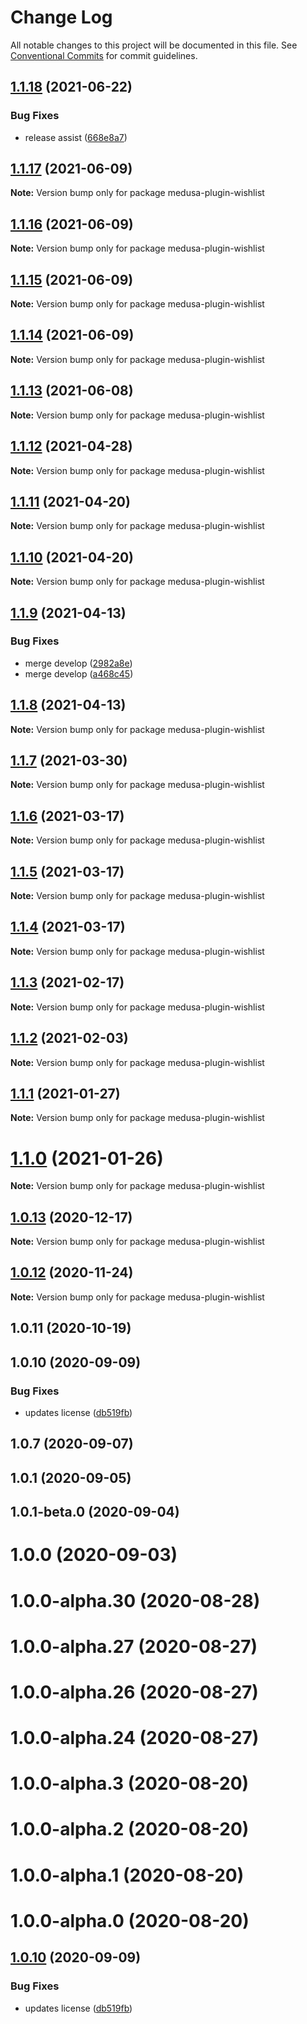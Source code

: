 # Change Log

All notable changes to this project will be documented in this file.
See [Conventional Commits](https://conventionalcommits.org) for commit guidelines.

## [1.1.18](https://github.com/medusajs/medusa/compare/medusa-plugin-wishlist@1.1.17...medusa-plugin-wishlist@1.1.18) (2021-06-22)


### Bug Fixes

* release assist ([668e8a7](https://github.com/medusajs/medusa/commit/668e8a740200847fc2a41c91d2979097f1392532))





## [1.1.17](https://github.com/medusajs/medusa/compare/medusa-plugin-wishlist@1.1.16...medusa-plugin-wishlist@1.1.17) (2021-06-09)

**Note:** Version bump only for package medusa-plugin-wishlist





## [1.1.16](https://github.com/medusajs/medusa/compare/medusa-plugin-wishlist@1.1.15...medusa-plugin-wishlist@1.1.16) (2021-06-09)

**Note:** Version bump only for package medusa-plugin-wishlist





## [1.1.15](https://github.com/medusajs/medusa/compare/medusa-plugin-wishlist@1.1.14...medusa-plugin-wishlist@1.1.15) (2021-06-09)

**Note:** Version bump only for package medusa-plugin-wishlist





## [1.1.14](https://github.com/medusajs/medusa/compare/medusa-plugin-wishlist@1.1.13...medusa-plugin-wishlist@1.1.14) (2021-06-09)

**Note:** Version bump only for package medusa-plugin-wishlist





## [1.1.13](https://github.com/medusajs/medusa/compare/medusa-plugin-wishlist@1.1.12...medusa-plugin-wishlist@1.1.13) (2021-06-08)

**Note:** Version bump only for package medusa-plugin-wishlist





## [1.1.12](https://github.com/medusajs/medusa/compare/medusa-plugin-wishlist@1.1.9...medusa-plugin-wishlist@1.1.12) (2021-04-28)

**Note:** Version bump only for package medusa-plugin-wishlist





## [1.1.11](https://github.com/medusajs/medusa/compare/medusa-plugin-wishlist@1.1.10...medusa-plugin-wishlist@1.1.11) (2021-04-20)

**Note:** Version bump only for package medusa-plugin-wishlist





## [1.1.10](https://github.com/medusajs/medusa/compare/medusa-plugin-wishlist@1.1.9...medusa-plugin-wishlist@1.1.10) (2021-04-20)

**Note:** Version bump only for package medusa-plugin-wishlist





## [1.1.9](https://github.com/medusajs/medusa/compare/medusa-plugin-wishlist@1.1.8...medusa-plugin-wishlist@1.1.9) (2021-04-13)


### Bug Fixes

* merge develop ([2982a8e](https://github.com/medusajs/medusa/commit/2982a8e682e90beb4549d969d9d3b04d78a46a2d))
* merge develop ([a468c45](https://github.com/medusajs/medusa/commit/a468c451e82c68f41b5005a2e480057f6124aaa6))





## [1.1.8](https://github.com/medusajs/medusa/compare/medusa-plugin-wishlist@1.1.7...medusa-plugin-wishlist@1.1.8) (2021-04-13)

**Note:** Version bump only for package medusa-plugin-wishlist





## [1.1.7](https://github.com/medusajs/medusa/compare/medusa-plugin-wishlist@1.1.6...medusa-plugin-wishlist@1.1.7) (2021-03-30)

**Note:** Version bump only for package medusa-plugin-wishlist





## [1.1.6](https://github.com/medusajs/medusa/compare/medusa-plugin-wishlist@1.1.5...medusa-plugin-wishlist@1.1.6) (2021-03-17)

**Note:** Version bump only for package medusa-plugin-wishlist





## [1.1.5](https://github.com/medusajs/medusa/compare/medusa-plugin-wishlist@1.1.3...medusa-plugin-wishlist@1.1.5) (2021-03-17)

**Note:** Version bump only for package medusa-plugin-wishlist





## [1.1.4](https://github.com/medusajs/medusa/compare/medusa-plugin-wishlist@1.1.3...medusa-plugin-wishlist@1.1.4) (2021-03-17)

**Note:** Version bump only for package medusa-plugin-wishlist





## [1.1.3](https://github.com/medusajs/medusa/compare/medusa-plugin-wishlist@1.1.2...medusa-plugin-wishlist@1.1.3) (2021-02-17)

**Note:** Version bump only for package medusa-plugin-wishlist





## [1.1.2](https://github.com/medusajs/medusa/compare/medusa-plugin-wishlist@1.1.1...medusa-plugin-wishlist@1.1.2) (2021-02-03)

**Note:** Version bump only for package medusa-plugin-wishlist





## [1.1.1](https://github.com/medusajs/medusa/compare/medusa-plugin-wishlist@1.1.0...medusa-plugin-wishlist@1.1.1) (2021-01-27)

**Note:** Version bump only for package medusa-plugin-wishlist





# [1.1.0](https://github.com/medusajs/medusa/compare/medusa-plugin-wishlist@1.0.13...medusa-plugin-wishlist@1.1.0) (2021-01-26)

**Note:** Version bump only for package medusa-plugin-wishlist





## [1.0.13](https://github.com/medusajs/medusa/compare/medusa-plugin-wishlist@1.0.12...medusa-plugin-wishlist@1.0.13) (2020-12-17)

**Note:** Version bump only for package medusa-plugin-wishlist





## [1.0.12](https://github.com/medusajs/medusa/compare/medusa-plugin-wishlist@1.0.11...medusa-plugin-wishlist@1.0.12) (2020-11-24)

**Note:** Version bump only for package medusa-plugin-wishlist





## 1.0.11 (2020-10-19)



## 1.0.10 (2020-09-09)


### Bug Fixes

* updates license ([db519fb](https://github.com/medusajs/medusa/commit/db519fbaa6f8ad02c19cbecba5d4f28ba1ee81aa))



## 1.0.7 (2020-09-07)



## 1.0.1 (2020-09-05)



## 1.0.1-beta.0 (2020-09-04)



# 1.0.0 (2020-09-03)



# 1.0.0-alpha.30 (2020-08-28)



# 1.0.0-alpha.27 (2020-08-27)



# 1.0.0-alpha.26 (2020-08-27)



# 1.0.0-alpha.24 (2020-08-27)



# 1.0.0-alpha.3 (2020-08-20)



# 1.0.0-alpha.2 (2020-08-20)



# 1.0.0-alpha.1 (2020-08-20)



# 1.0.0-alpha.0 (2020-08-20)





## [1.0.10](https://github.com/medusajs/medusa/compare/v1.0.9...v1.0.10) (2020-09-09)


### Bug Fixes

* updates license ([db519fb](https://github.com/medusajs/medusa/commit/db519fbaa6f8ad02c19cbecba5d4f28ba1ee81aa))
